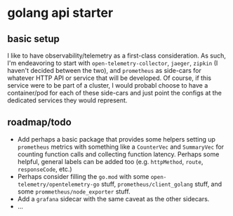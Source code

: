 # golang api starter

## basic setup

I like to have observability/telemetry as a first-class consideration. As such, I'm endeavoring to start with `open-telemetry-collector`, `jaeger`, `zipkin` (I haven't decided between the two), and `prometheus` as side-cars for whatever HTTP API or service that will be developed. Of course, if this service were to be part of a cluster, I would probabl choose to have a container/pod for each of these side-cars and just point the configs at the dedicated services they would represent.

## roadmap/todo

* Add perhaps a basic package that provides some helpers setting up `prometheus` metrics with something like a `CounterVec` and `SummaryVec` for counting function calls and collecting function latency. Perhaps some helpful, general labels can be added too (e.g. `httpMethod`, `route`, `responseCode`, etc.)
* Perhaps consider filling the `go.mod` with some `open-telemetry/opentelemetry-go` stuff, `prometheus/client_golang` stuff, and some `prommetheus/node_exporter` stuff.
* Add a `grafana` sidecar with the same caveat as the other sidecars.
* ...
